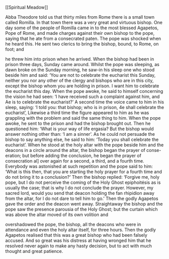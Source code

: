 [[Spiritual Meadow]]
 
Abba Theodore told us that thirty miles from Rome there is a small town called Romilla. In that town there was a very great and virtuous bishop. One day some of the people of Romilla came in to the most blessed Agapetos, Pope of Rome, and made charges against their own bishop to the pope, saying that he ate from a consecrated paten. The pope was shocked when he heard this. He sent two clerics to bring the bishop, bound, to Rome, on foot; and  
 
he threw him into prison when he arrived. When the bishop had been in prison three days, Sunday came around. Whilst the pope was sleeping, as dawn broke on the Sunday morning, he saw-in his sleep one who stood beside him and said: ‘You are not to celebrate the eucharist this Sunday, neither you nor any other of the clergy and bishops who are in this city, except the bishop whom you are holding in prison. I want him to celebrate the eucharist this day. When the pope awoke, he said to himself concerning the vision he had seen: ‘I have received such a complaint against him, and Ae is to celebrate the eucharist?’ A second time the voice came to him in his sleep, saying: ‘I told you: that bishop; who is in prison, 4e shall celebrate the eucharist’, Likewise a third time the figure appeared to him as he was grappling with the problem and said the same thing to him. When the pope awoke, he sent to the prison and had the bishop brought out. Then he questioned him: ‘What is your way of life ergasia? But the bishop would answer nothing other than: ‘I am a sinner’. As he could not persuade the bishop to say anything else, he said to him: ‘Today you shall celebrate the eucharist’. When he stood at the holy altar with the pope beside him and the deacons in a circle around the altar, the bishop began the prayer of conse- eration; but before adding the conclusion, he began the prayer of consecration al] over again for a second, a third, and a fourth time. Everybody was astonished at such repetition and the pope said to him: ‘What is this then, that you are starting the holy prayer for a fourth time and do not bring it to a conclusion?’ Then the bishop replied: ‘Forgive me, holy pope, but I do not perceive the coming of the Holy Ghost epiphoitésis as is usually the case; that is why I do not conclude the prayer. However, my sacred lord, would you send that deacon holding the fan rhipidion away from the altar, for I do not dare to tell him to go.’ Then the godly Agapetos gave the order and the deacon went away. Straightaway the bishop and the pope saw the presence parousia of the Holy Ghost; but the curtain which was above the altar moved of its own volition and  
 
overshadowed the pope, the bishop, all the deacons who were in attendance and even the holy altar itself, for three hours. Then the godly Agapetos realised that this was a great bishop who had been falsely accused. And so great was his distress at having wronged him that he resolved never again to make any hasty decision, but to act with much thought and great patience. 
